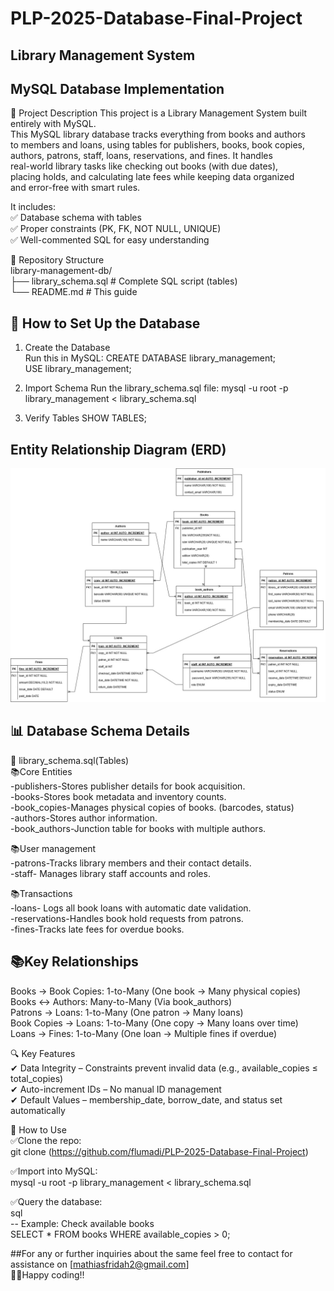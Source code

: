# PLP-2025-Database-Final-Project
## Library Management System
## MySQL Database Implementation
📌 Project Description
This project is a Library Management System built entirely with MySQL.  
This MySQL library database tracks everything from books and authors   
to members and loans, using tables for publishers, books, book copies,   
authors, patrons, staff, loans, reservations, and fines. It handles   
real-world library tasks like checking out books (with due dates),   
placing holds, and calculating late fees while keeping data organized   
and error-free with smart rules.  

It includes:  
✅ Database schema with tables  
✅ Proper constraints (PK, FK, NOT NULL, UNIQUE)  
✅ Well-commented SQL for easy understanding  

📂 Repository Structure<br>
library-management-db/<br>
├── library_schema.sql   # Complete SQL script (tables)  
└── README.md            # This guide

## 🔧 How to Set Up the Database  
1. Create the Database  
   Run this in MySQL:
   CREATE DATABASE library_management;  
   USE library_management;  
     
2. Import Schema
   Run the library_schema.sql file:
   mysql -u root -p library_management < library_schema.sql

3. Verify Tables
  SHOW TABLES;  

## Entity Relationship Diagram (ERD)
![Library Database ERD](library-management-db.jpg)  

## 📊 Database Schema Details
📜 library_schema.sql(Tables)  
📚Core Entities  
-publishers-Stores publisher details for book acquisition.  
-books-Stores book metadata and inventory counts.  
-book_copies-Manages physical copies of books. (barcodes, status)  
-authors-Stores author information.  
-book_authors-Junction table for books with multiple authors.  
 
📚User management  
-patrons-Tracks library members and their contact details.  
-staff-	Manages library staff accounts and roles.  

📚Transactions  
-loans- Logs all book loans with automatic date validation.  
-reservations-Handles book hold requests from patrons.  
-fines-Tracks late fees for overdue books.  

## 📚Key Relationships
Books → Book Copies: 1-to-Many (One book → Many physical copies)  
Books ↔ Authors: Many-to-Many (Via book_authors)  
Patrons → Loans: 1-to-Many (One patron → Many loans)  
Book Copies → Loans: 1-to-Many (One copy → Many loans over time)  
Loans → Fines: 1-to-Many (One loan → Multiple fines if overdue)  

🔍 Key Features  
✔ Data Integrity – Constraints prevent invalid data (e.g., available_copies ≤ total_copies)  
✔ Auto-increment IDs – No manual ID management  
✔ Default Values – membership_date, borrow_date, and status set automatically  

🚀 How to Use  
✅Clone the repo:  
git clone (https://github.com/flumadi/PLP-2025-Database-Final-Project)

✅Import into MySQL:  
mysql -u root -p library_management < library_schema.sql  

✅Query the database:  
sql  
-- Example: Check available books  
SELECT * FROM books WHERE available_copies > 0;  

##For any or further inquiries about the same feel free to contact for assistance on [mathiasfridah2@gmail.com]  
🧑‍💻Happy coding!!  
